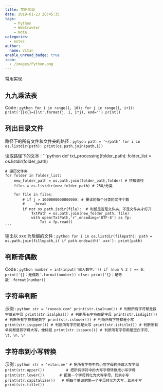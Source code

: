 ```yaml
---
title: 常用实现
date: 2019-01-23 20:45:35
tags:
    - Python
    - WebCrawler
    - Note
categories:
  - notes
author:
  name: Vitan
enable_unread_badge: true
icon:
  - /images/Python.png
---
```

常用实现
<!--more-->
## 九九乘法表
Code
:	```python
	for i in range(1, 10):
    for j in range(1, i+1):
        print('{}x{}={}\t'.format(j, i, i*j), end='')
    print()
	```

## 列出目录文件
路径下的所有文件和文件夹的路径
:   ```pytyon
    path = '~/path'
    for i in os.listdir(path):
        print(os.path.join(path,i))
    ```

读取路径下的文本
:   ```python
    def txt_processing(folder_path):
    folder_list = os.listdir(folder_path)

    # 遍历文件夹
    for folder in folder_list:
        new_folder_path = os.path.join(folder_path,folder) # 拼接路径
        files = os.listdir(new_folder_path) # 258/分类

        for file in files:
            # if j > 1000000000000000: # 要读的每个分类的文件个数
            #     break
            if not os.path.isdir(file):  # 判断是否是文件夹，不是文件夹才打开
                TxtPath = os.path.join(new_folder_path, file)
                with open(TxtPath,'r',encoding='UTF-8') as fp:
                    Txt = fp.read()
    ```
输出以 xxx 为后缀的文件
:   ```python
    for i in os.listdir(filepath):
        path = os.path.join(fillepath,i)
    if path.endswith('.xxx'):
        print(path)
    ```

## 判断奇偶数
Code 
:   ```python
    number = int(input('输入数字:'))
    if (num % 2 ) == 0:
        print('{}：是偶数'.format(number))
    else:
        print('{}：是奇数'.format(number))
    ```

## 字符串判断
示例
:   ```python
    str = "runoob.com"
    print(str.isalnum()) # 判断所有字符都是数字或者字母
    print(str.isalpha()) # 判断所有字符都是字母
    print(str.isdigit()) # 判断所有字符都是数字
    print(str.islower()) # 判断所有字符都是小写
    print(str.isupper()) # 判断所有字符都是大写
    print(str.istitle()) # 判断所有单词都是首字母大写，像标题
    print(str.isspace()) # 判断所有字符都是空白字符、\t、\n、\r
    ```

## 字符串到小写转换
示例
:   ```python
    str = 'vitan.me'
    # 把所有字符中的小写字母转换成大写字母
    print(str.upper())         
    # 把所有字符中的大写字母转换成小写字母
    print(str.lower())      
    # 把第一个字母转化为大写字母，其余小写
    print(str.capitalize())  
    # 把每个单词的第一个字母转化为大写，其余小写 
    print(str.title())     
    ```     
